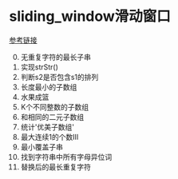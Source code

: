 # sliding_window滑动窗口
[参考链接](https://www.bilibili.com/video/BV1eL411n7YS)

0. 无重复字符的最长子串
1. 实现strStr()
2. 判断s2是否包含s1的排列
3. 长度最小的子数组
4. 水果成篮
5. K个不同整数的子数组
6. 和相同的二元子数组
7. 统计'优美子数组'
8. 最大连续1的个数III
9. 最小覆盖子串
10. 找到字符串中所有字母异位词
11. 替换后的最长重复字符